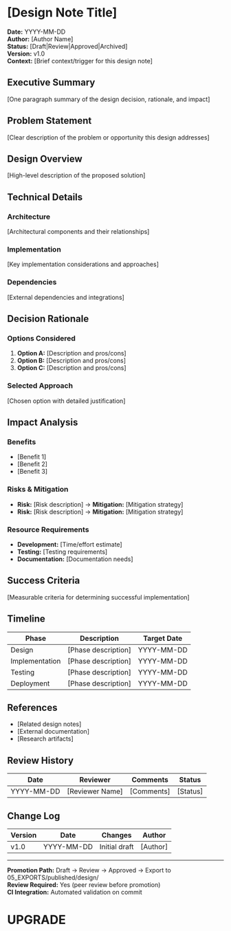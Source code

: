 # [Design Note Title]

**Date:** YYYY-MM-DD  
**Author:** [Author Name]  
**Status:** [Draft|Review|Approved|Archived]  
**Version:** v1.0  
**Context:** [Brief context/trigger for this design note]

## Executive Summary
[One paragraph summary of the design decision, rationale, and impact]

## Problem Statement
[Clear description of the problem or opportunity this design addresses]

## Design Overview
[High-level description of the proposed solution]

## Technical Details
### Architecture
[Architectural components and their relationships]

### Implementation
[Key implementation considerations and approaches]

### Dependencies
[External dependencies and integrations]

## Decision Rationale
### Options Considered
1. **Option A:** [Description and pros/cons]
2. **Option B:** [Description and pros/cons]
3. **Option C:** [Description and pros/cons]

### Selected Approach
[Chosen option with detailed justification]

## Impact Analysis
### Benefits
- [Benefit 1]
- [Benefit 2]
- [Benefit 3]

### Risks & Mitigation
- **Risk:** [Risk description] → **Mitigation:** [Mitigation strategy]
- **Risk:** [Risk description] → **Mitigation:** [Mitigation strategy]

### Resource Requirements
- **Development:** [Time/effort estimate]
- **Testing:** [Testing requirements]
- **Documentation:** [Documentation needs]

## Success Criteria
[Measurable criteria for determining successful implementation]

## Timeline
| Phase | Description | Target Date |
|-------|-------------|-------------|
| Design | [Phase description] | YYYY-MM-DD |
| Implementation | [Phase description] | YYYY-MM-DD |
| Testing | [Phase description] | YYYY-MM-DD |
| Deployment | [Phase description] | YYYY-MM-DD |

## References
- [Related design notes]
- [External documentation]
- [Research artifacts]

## Review History
| Date | Reviewer | Comments | Status |
|------|----------|----------|--------|
| YYYY-MM-DD | [Reviewer Name] | [Comments] | [Status] |

## Change Log
| Version | Date | Changes | Author |
|---------|------|---------|--------|
| v1.0 | YYYY-MM-DD | Initial draft | [Author] |

---

**Promotion Path:** Draft → Review → Approved → Export to 05_EXPORTS/published/design/  
**Review Required:** Yes (peer review before promotion)  
**CI Integration:** Automated validation on commit  

# UPGRADE
